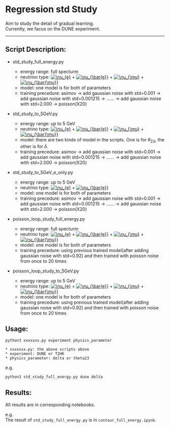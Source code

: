 # Regression std Study
Aim to study the detail of gradual learning.   
Currently, we facus on the DUNE experiment.

---
## Script Description:

* std_study_full_energy.py
    * energy range: full specturm 
    * neutrino type: <a href="https://www.codecogs.com/eqnedit.php?latex=\nu_{e}" target="_blank"><img src="https://latex.codecogs.com/svg.latex?\nu_{e}" title="\nu_{e}" /></a> + <a href="https://www.codecogs.com/eqnedit.php?latex=\nu_{\bar{e}}" target="_blank"><img src="https://latex.codecogs.com/svg.latex?\nu_{\bar{e}}" title="\nu_{\bar{e}}" /></a> + <a href="https://www.codecogs.com/eqnedit.php?latex=\nu_{\mu}" target="_blank"><img src="https://latex.codecogs.com/svg.latex?\nu_{\mu}" title="\nu_{\mu}" /></a> + <a href="https://www.codecogs.com/eqnedit.php?latex=\nu_{\bar{\mu}}" target="_blank"><img src="https://latex.codecogs.com/svg.latex?\nu_{\bar{\mu}}" title="\nu_{\bar{\mu}}" /></a> 
    * model: one model is for both of parameters
    * training precedure: asimov -> add gaussian noise with std=0.001 -> add gaussian noise with std=0.001215 -> ...... -> add gaussian noise with std=2.000 -> poisson(X20)

* std_study_to_5GeV.py
    * energy range: up to 5 GeV 
    * neutrino type: <a href="https://www.codecogs.com/eqnedit.php?latex=\nu_{e}" target="_blank"><img src="https://latex.codecogs.com/svg.latex?\nu_{e}" title="\nu_{e}" /></a> + <a href="https://www.codecogs.com/eqnedit.php?latex=\nu_{\bar{e}}" target="_blank"><img src="https://latex.codecogs.com/svg.latex?\nu_{\bar{e}}" title="\nu_{\bar{e}}" /></a> + <a href="https://www.codecogs.com/eqnedit.php?latex=\nu_{\mu}" target="_blank"><img src="https://latex.codecogs.com/svg.latex?\nu_{\mu}" title="\nu_{\mu}" /></a> + <a href="https://www.codecogs.com/eqnedit.php?latex=\nu_{\bar{\mu}}" target="_blank"><img src="https://latex.codecogs.com/svg.latex?\nu_{\bar{\mu}}" title="\nu_{\bar{\mu}}" /></a> 
    * model: there are two kinds of model in the scripts. One is for $\theta_{23}$, the other is for $\delta$.
    * training precedure: asimov -> add gaussian noise with std=0.001 -> add gaussian noise with std=0.001215 -> ...... -> add gaussian noise with std=2.000 -> poisson(X20)
    
    
    
* std_study_to_5GeV_e_only.py
    * energy range: up to 5 GeV 
    * neutrino type: <a href="https://www.codecogs.com/eqnedit.php?latex=\nu_{e}" target="_blank"><img src="https://latex.codecogs.com/svg.latex?\nu_{e}" title="\nu_{e}" /></a> + <a href="https://www.codecogs.com/eqnedit.php?latex=\nu_{\bar{e}}" target="_blank"><img src="https://latex.codecogs.com/svg.latex?\nu_{\bar{e}}" title="\nu_{\bar{e}}" /></a> 
    * model: one model is for both of parameters
    * training precedure: asimov -> add gaussian noise with std=0.001 -> add gaussian noise with std=0.001215 -> ...... -> add gaussian noise with std=2.000 -> poisson(X20)
    
* poisson_loop_study_full_energy.py
    * energy range: full specturm 
    * neutrino type: <a href="https://www.codecogs.com/eqnedit.php?latex=\nu_{e}" target="_blank"><img src="https://latex.codecogs.com/svg.latex?\nu_{e}" title="\nu_{e}" /></a> + <a href="https://www.codecogs.com/eqnedit.php?latex=\nu_{\bar{e}}" target="_blank"><img src="https://latex.codecogs.com/svg.latex?\nu_{\bar{e}}" title="\nu_{\bar{e}}" /></a> + <a href="https://www.codecogs.com/eqnedit.php?latex=\nu_{\mu}" target="_blank"><img src="https://latex.codecogs.com/svg.latex?\nu_{\mu}" title="\nu_{\mu}" /></a> + <a href="https://www.codecogs.com/eqnedit.php?latex=\nu_{\bar{\mu}}" target="_blank"><img src="https://latex.codecogs.com/svg.latex?\nu_{\bar{\mu}}" title="\nu_{\bar{\mu}}" /></a> 
    * model: one model is for both of parameters
    * training precedure: using previous trained model(after adding gaussian noise with std=0.92) and then trained with poisson noise from once to 20 times
    
* poisson_loop_study_to_5GeV.py
    * energy range: up to 5 GeV  
    * neutrino type: <a href="https://www.codecogs.com/eqnedit.php?latex=\nu_{e}" target="_blank"><img src="https://latex.codecogs.com/svg.latex?\nu_{e}" title="\nu_{e}" /></a> + <a href="https://www.codecogs.com/eqnedit.php?latex=\nu_{\bar{e}}" target="_blank"><img src="https://latex.codecogs.com/svg.latex?\nu_{\bar{e}}" title="\nu_{\bar{e}}" /></a> + <a href="https://www.codecogs.com/eqnedit.php?latex=\nu_{\mu}" target="_blank"><img src="https://latex.codecogs.com/svg.latex?\nu_{\mu}" title="\nu_{\mu}" /></a> + <a href="https://www.codecogs.com/eqnedit.php?latex=\nu_{\bar{\mu}}" target="_blank"><img src="https://latex.codecogs.com/svg.latex?\nu_{\bar{\mu}}" title="\nu_{\bar{\mu}}" /></a> 
    * model: one model is for both of parameters
    * training precedure: using previous trained model(after adding gaussian noise with std=0.92) and then trained with poisson noise from once to 20 times
    
    
## Usage:
```
python3 xxxxxxx.py experiment physics_parameter
```
    * xxxxxxx.py: the above scripts above
    * experiment: DUNE or T2HK
    * physics_parameter: delta or theta23
    
e.g.
```
python3 std_study_full_energy.py dune delta
```

## Results:
All results are in corresponding notebooks.

e.g.   
The result of `std_study_full_energy.py` is in `contour_full_energy.ipynb`.



